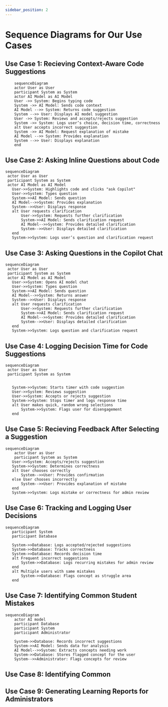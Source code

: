 ```yaml
---
sidebar_position: 2
---
```


# Sequence Diagrams for Our Use Cases

## Use Case 1: Recieving Context-Aware Code Suggestions

```mermaid
    sequenceDiagram
    actor User as User
    participant System as System
    actor AI Model as AI Model
    User ->> System: Begins typing code
    System ->> AI Model: Sends code context
    AI Model -->> System: Returns code suggestion
    System -->> User: Displays AI model suggestion
    User ->> System: Reviews and accepts/rejects suggestion
    System ->> System: Logs user’s choice, decision time, correctness
    alt User accepts incorrect suggestion
    System ->> AI Model: Request explanation of mistake
    AI Model -->> System: Provides explanation
    System -->> User: Displays explanation
    end
```
## Use Case 2: Asking Inline Questions about Code

```mermaid
sequenceDiagram
 actor User as User
 participant System as System
 actor AI Model as AI Model
   User->>System: Highlights code and clicks "ask Copilot"
   User->>System: Types question
   System->>AI Model: Sends question
   AI Model-->>System: Provides explanation
   System-->>User: Displays response
   alt User requests clarification
       User->>System: Requests further clarification
       System->>AI Model: Sends clarification request
       AI Model-->>System: Provides detailed clarification
       System-->>User: Displays detailed clarification
   end
   System->>System: Logs user’s question and clarification request

```


## Use Case 3: Asking Questions in the Copilot Chat 

```mermaid
sequenceDiagram
 actor User as User
 participant System as System
 actor AI Model as AI Model
   User->>System: Opens AI model chat
   User->>System: Types question
   System->>AI Model: Sends question
   AI Model-->>System: Returns answer
   System-->>User: Displays response
   alt User requests clarification
       User->>System: Requests further clarification
       System->>AI Model: Sends clarification request
       AI Model-->>System: Provides detailed clarification
       System-->>User: Displays detailed clarification
   end
   System->>System: Logs question and clarification request
```


## Use Case 4: Logging Decision Time for Code Suggestions

```mermaid
sequenceDiagram
 actor User as User
 participant System as System


   System->>System: Starts timer with code suggestion
   User->>System: Reviews suggestion
   User->>System: Accepts or rejects suggestion
   System->>System: Stops timer and logs response time
   alt User makes quick, random wrong selections
       System->>System: Flags user for disengagement
   end
```


## Use Case 5: Recieving Feedback After Selecting a Suggestion

```mermaid
sequenceDiagram
    actor User as User
    participant System as System
   User->>System: Accepts/rejects suggestion
   System->>System: Determines correctness
   alt User chooses correctly
       System-->>User: Provides confirmation
   else User chooses incorrectly
       System-->>User: Provides explanation of mistake
   end
   System->>System: Logs mistake or correctness for admin review
```

## Use Case 6: Tracking and Logging User Decisions
```mermaid 
sequenceDiagram
   participant System
   participant Database

   System->>Database: Logs accepted/rejected suggestions
   System->>Database: Tracks correctness
   System->>Database: Records decision time
   alt Frequent incorrect suggestions
       System->>Database: Logs recurring mistakes for admin review
   end
   alt Multiple users with same mistakes
       System->>Database: Flags concept as struggle area
   end
```

## Use Case 7: Identifying Common Student Mistakes
```mermaid
sequenceDiagram
    actor AI model
    participant Database
    participant System
    participant Administrator

    System->>Database: Records incorrect suggestions
    System->>AI Model: Sends data for analysis
    AI Model-->>System: Extracts concepts needing work
    System->>Database: Stores flagged concept for the user
    System-->>Administrator: Flags concepts for review
```
## Use Case 8: Identifying Common
## Use Case 9: Generating Learning Reports for Administrators



